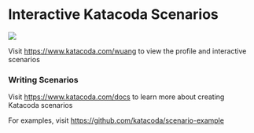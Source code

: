 # Interactive Katacoda Scenarios

[![](http://shields.katacoda.com/katacoda/wuang/count.svg)](https://www.katacoda.com/wuang "Get your profile on Katacoda.com")

Visit https://www.katacoda.com/wuang to view the profile and interactive scenarios

### Writing Scenarios
Visit https://www.katacoda.com/docs to learn more about creating Katacoda scenarios

For examples, visit https://github.com/katacoda/scenario-example
